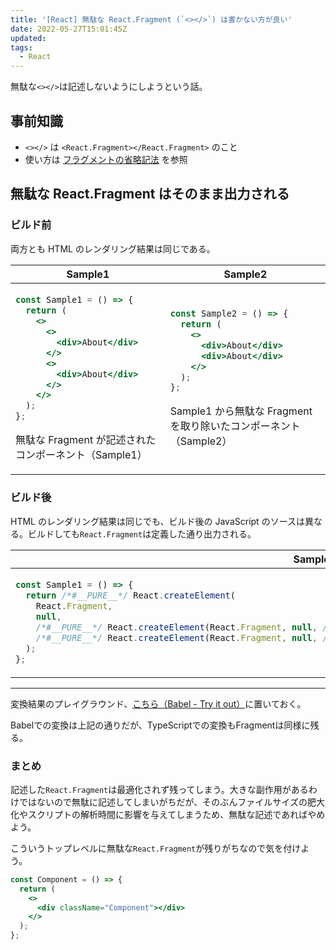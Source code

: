 ```yaml
---
title: '[React] 無駄な React.Fragment (`<></>`) は書かない方が良い'
date: 2022-05-27T15:01:45Z
updated:
tags:
  - React
---
```


無駄な`<></>`は記述しないようにしようという話。

## 事前知識

- `<></>` は `<React.Fragment></React.Fragment>` のこと
- 使い方は [フラグメントの省略記法](https://ja.reactjs.org/docs/fragments.html#short-syntax) を参照

## 無駄な React.Fragment はそのまま出力される

### ビルド前

両方とも HTML のレンダリング結果は同じである。

<table>
  <thead>
    <tr>
      <th>Sample1</th><th>Sample2</th>
    </tr>
  </thead>
  <tbody>
<tr>
<td>

```jsx
const Sample1 = () => {
  return (
    <>
      <>
        <div>About</div>
      </>
      <>
        <div>About</div>
      </>
    </>
  );
};
```

無駄な Fragment が記述されたコンポーネント（Sample1）

</td>
<td>

```jsx
const Sample2 = () => {
  return (
    <>
      <div>About</div>
      <div>About</div>
    </>
  );
};
```

Sample1 から無駄な Fragment を取り除いたコンポーネント（Sample2）

</td>
</tr>
</tbody>
</table>

### ビルド後

HTML のレンダリング結果は同じでも、ビルド後の JavaScript のソースは異なる。ビルドしても`React.Fragment`は定義した通り出力される。

<table>
  <thead>
    <tr>
      <th>Sample1</th><th>Sample2</th>
    </tr>
  </thead>
  <tbody>
<tr>
<td>

```js
const Sample1 = () => {
  return /*#__PURE__*/ React.createElement(
    React.Fragment,
    null,
    /*#__PURE__*/ React.createElement(React.Fragment, null, /*#__PURE__*/ React.createElement('div', null, 'About')),
    /*#__PURE__*/ React.createElement(React.Fragment, null, /*#__PURE__*/ React.createElement('div', null, 'About')),
  );
};
```

</td>
<td>

```js
const Sample2 = () => {
  return /*#__PURE__*/ React.createElement(
    React.Fragment,
    null,
    /*#__PURE__*/ React.createElement('div', null, 'About'),
    /*#__PURE__*/ React.createElement('div', null, 'About'),
  );
};
```

</td>
</tr>
</tbody>
</table>

---

変換結果のプレイグラウンド、[こちら（Babel - Try it out）](https://babeljs.io/repl#?browsers=&build=&builtIns=false&corejs=false&spec=false&loose=false&code_lz=MYewdgzgLgBAygQwLYAcA2BTAjDAvDACgEo8A-GAbwCgYYAnDKAVzrEJtpgB5SPPve_flwAmASwBupAIIAjEEyhcA9OKl9OKwUJ4bhamfMUqDe7su20tHIgG4qAX3tVQkWIlSYATHkIlc5NS0DMys7MKWmgZyCkqqkpFW0UZxpsIWNvZOVC7g0PDI6BgAzL7EZJQcISxsBBpcAEoYCMBQAHQAYnQIAOZIGGBQidzJsSYJZqIJMcbx6ulNLe1dvf2D2naO9kA&debug=false&forceAllTransforms=true&shippedProposals=false&circleciRepo=&evaluate=false&fileSize=false&timeTravel=false&sourceType=module&lineWrap=true&presets=react&prettier=true&targets=&version=7.18.3&externalPlugins=&assumptions=%7B%7D)に置いておく。

Babelでの変換は上記の通りだが、TypeScriptでの変換もFragmentは同様に残る。

### まとめ

記述した`React.Fragment`は最適化されず残ってしまう。大きな副作用があるわけではないので無駄に記述してしまいがちだが、そのぶんファイルサイズの肥大化やスクリプトの解析時間に影響を与えてしまうため、無駄な記述であればやめよう。

こういうトップレベルに無駄な`React.Fragment`が残りがちなので気を付けよう。

```jsx
const Component = () => {
  return (
    <>
      <div className="Component"></div>
    </>
  );
};
```
